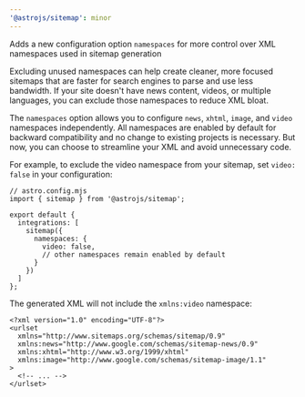 ```yaml
---
'@astrojs/sitemap': minor
---
```


Adds a new configuration option `namespaces` for more control over XML namespaces used in sitemap generation

Excluding unused namespaces can help create cleaner, more focused sitemaps that are faster for search engines to parse and use less bandwidth. If your site doesn't have news content, videos, or multiple languages, you can exclude those namespaces to reduce XML bloat.

The `namespaces` option allows you to configure `news`, `xhtml`, `image`, and `video` namespaces independently. All namespaces are enabled by default for backward compatibility and no change to existing projects is necessary. But now, you can choose to streamline your XML and avoid unnecessary code.

For example, to exclude the video namespace from your sitemap, set `video: false` in your configuration:

```
// astro.config.mjs
import { sitemap } from '@astrojs/sitemap';

export default {
  integrations: [
    sitemap({
      namespaces: {
        video: false,
        // other namespaces remain enabled by default
      }
    })
  ]
};
```

The generated XML will not include the `xmlns:video` namespace:

```
<?xml version="1.0" encoding="UTF-8"?>
<urlset
  xmlns="http://www.sitemaps.org/schemas/sitemap/0.9"
  xmlns:news="http://www.google.com/schemas/sitemap-news/0.9"
  xmlns:xhtml="http://www.w3.org/1999/xhtml"
  xmlns:image="http://www.google.com/schemas/sitemap-image/1.1"
>
  <!-- ... -->
</urlset>
```
